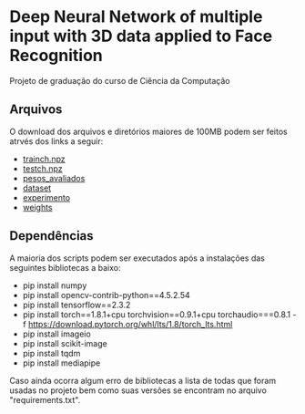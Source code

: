 
# Deep Neural Network of multiple input with 3D data applied to Face Recognition
Projeto de graduação do curso de Ciência da Computação

## Arquivos
O download dos arquivos e diretórios maiores de 100MB podem ser feitos atrvés dos links a seguir:

 - [trainch.npz](https://drive.google.com/file/d/1S3wWEzDT57EBEOgkm7x5thQNzIHH9K6E/view?usp=sharing)
 - [testch.npz](https://drive.google.com/file/d/12fmtd10e7hip8sl2vzuHP5bMgxGRd1rh/view?usp=sharing)
 - [pesos_avaliados](https://drive.google.com/drive/folders/1boMIkpfQQViZQbXffzN-znJP0s7cq-0X?usp=sharing)
 - [dataset](https://drive.google.com/drive/folders/1CqrJ_xKKU-4IPibKt-rmIg-9FfTIGNhO?usp=sharing)
 - [experimento](https://drive.google.com/drive/folders/1iv2-rJs2H9t2GneuAdAbU6cB3Zzr2Guw?usp=sharing)
 - [weights](https://drive.google.com/drive/folders/1n10MeEUxyNJuIyFIqsU7pHepExmY7HHV?usp=sharing)

## Dependências
A maioria dos scripts podem ser executados após a instalações das seguintes bibliotecas a baixo:

 - pip install numpy
 - pip install opencv-contrib-python==4.5.2.54
 - pip install tensorflow==2.3.2
 - pip install torch==1.8.1+cpu torchvision==0.9.1+cpu torchaudio===0.8.1 -f https://download.pytorch.org/whl/lts/1.8/torch_lts.html
 - pip install imageio
 - pip install scikit-image
 - pip install tqdm
 - pip install mediapipe

Caso ainda ocorra algum erro de bibliotecas a lista de todas que foram usadas no projeto bem como suas versões se encontram no arquivo "requirements.txt".
